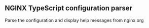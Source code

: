 ## NGINX TypeScript configuration parser

Parse the configuration and display help messages from nginx.org
